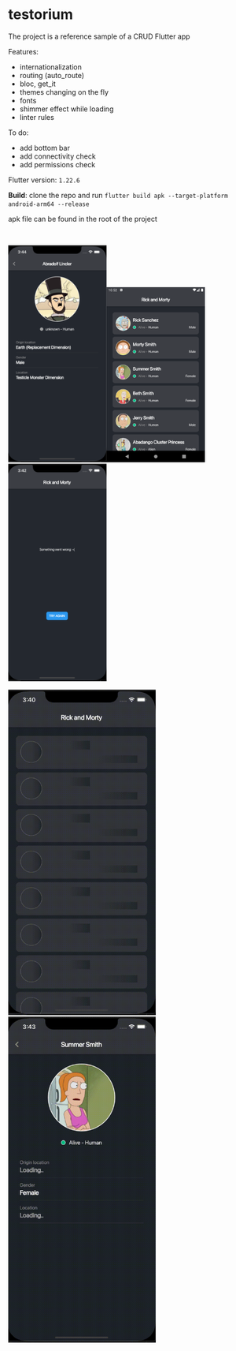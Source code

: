 # testorium


The project is a reference sample of a CRUD Flutter app

Features:

 <ul>
  <li>internationalization</li>
  <li>routing (auto_route)</li>
  <li>bloc, get_it</li>
  <li>themes changing on the fly</li>
  <li>fonts</li>
  <li>shimmer effect while loading</li>
  <li>linter rules</li>
</ul>

To do:

 <ul>
  <li>add bottom bar</li>
  <li>add connectivity check</li>
  <li>add permissions check</li>
</ul>

Flutter version: `1.22.6`

**Build**: clone the repo and run `flutter build apk --target-platform android-arm64 --release`

apk file can be found in the root of the project


<br>

<img src="screenshot1.png" width="200"><img src="screenshot2.png" width="200"><img src="screenshot3.png" width="200">

<img src="ashimmer1.gif" width="300"><img src="shimmer2.gif" width="300">
